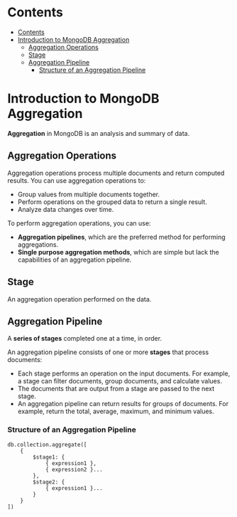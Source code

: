 # Contents

- [Contents](#contents)
- [Introduction to MongoDB Aggregation](#introduction-to-mongodb-aggregation)
  - [Aggregation Operations](#aggregation-operations)
  - [Stage](#stage)
  - [Aggregation Pipeline](#aggregation-pipeline)
    - [Structure of an Aggregation Pipeline](#structure-of-an-aggregation-pipeline)

# Introduction to MongoDB Aggregation

**Aggregation** in MongoDB is an analysis and summary of data.

## Aggregation Operations

Aggregation operations process multiple documents and return computed results. You can use aggregation operations to:

-   Group values from multiple documents together.
-   Perform operations on the grouped data to return a single result.
-   Analyze data changes over time.

To perform aggregation operations, you can use:

-   **Aggregation pipelines**, which are the preferred method for performing aggregations.
-   **Single purpose aggregation methods**, which are simple but lack the capabilities of an aggregation pipeline.

## Stage

An aggregation operation performed on the data.

## Aggregation Pipeline

A **series of stages** completed one at a time, in order.

An aggregation pipeline consists of one or more **stages** that process documents:

-   Each stage performs an operation on the input documents. For example, a stage can filter documents, group documents, and calculate values.
-   The documents that are output from a stage are passed to the next stage.
-   An aggregation pipeline can return results for groups of documents. For example, return the total, average, maximum, and minimum values.

### Structure of an Aggregation Pipeline

```
db.collection.aggregate([
    {
        $stage1: {
            { expression1 },
            { expression2 }...
        },
        $stage2: {
            { expression1 }...
        }
    }
])
```
